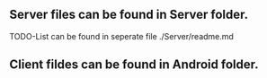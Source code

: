 ## Server files can be found in Server folder.
TODO-List can be found in seperate file ./Server/readme.md

## Client fildes can be found in Android folder.
